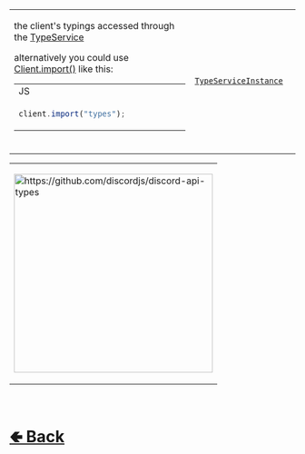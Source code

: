 <table>
<tr><td>

the client's typings accessed through the [TypeService](https://github.com/shysolocup/noscord.js/wiki/TypeService) 

alternatively you could use [Client.import()](https://github.com/shysolocup/noscord.js/wiki/Client.import()) like this:
<table>

<tr><td> JS </td></tr>
<tr><td>

```js
client.import("types");            
```


</tr></td>
</table>
<br>

</td><td> 

[`TypeServiceInstance`](https://github.com/shysolocup/noscord.js/wiki/TypeService)

</td><td>

- [src / Client / index.js](https://github.com/shysolocup/noscord.js/blob/main/src/Client/index.js)
- [src / Services / TypeService](https://github.com/shysolocup/noscord.js/tree/main/src/Services/TypeService)

</td></tr>

</table><table>
<tr><td>

<a href="https://github.com/discordjs/discord-api-types"><img height=350 src="https://opengraph.githubassets.com/7c400c7c05d93b29618e34b4a97c3a865de21357de12ed613edf430a9b90859e/discordjs/discord-api-types" alt="https://github.com/discordjs/discord-api-types">

[comment]: <> ( <a href="https://support.discord.com/hc/en-us/articles/4403147417623-Custom-Profiles"><img height=350 src="https://support.discord.com/hc/article_attachments/15527697917079" alt="https://support.discord.com/hc/en-us/articles/4403147417623-Custom-Profiles"> )

</tr></td>
</table>

<br> <h1> [🢀 Back](https://github.com/shysolocup/noscord.js/wiki/Client-Elements) </h1>